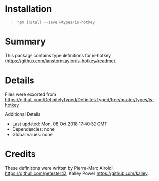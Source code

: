 # Installation
> `npm install --save @types/is-hotkey`

# Summary
This package contains type definitions for is-hotkey (https://github.com/ianstormtaylor/is-hotkey#readme).

# Details
Files were exported from https://github.com/DefinitelyTyped/DefinitelyTyped/tree/master/types/is-hotkey

Additional Details
 * Last updated: Mon, 08 Oct 2018 17:40:32 GMT
 * Dependencies: none
 * Global values: none

# Credits
These definitions were written by Pierre-Marc Airoldi <https://github.com/petester42>, Kalley Powell <https://github.com/kalley>.
